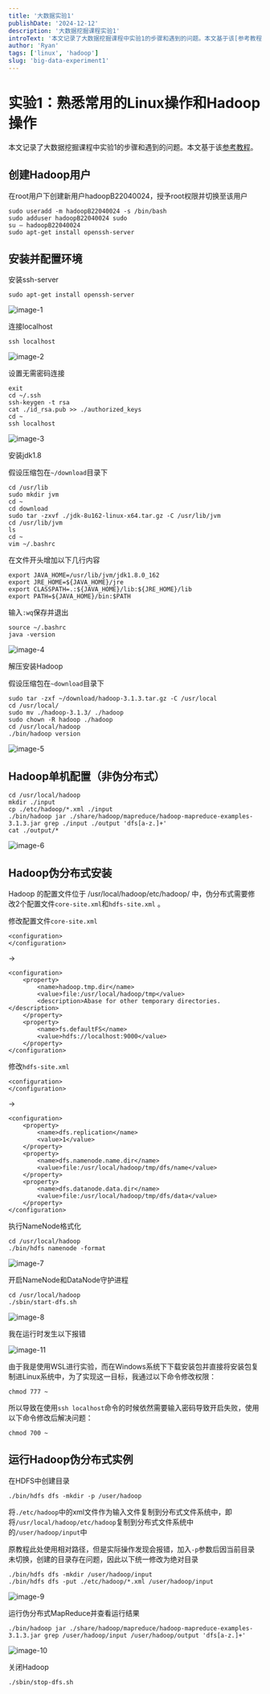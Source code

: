 ```yaml
---
title: '大数据实验1'
publishDate: '2024-12-12'
description: '大数据挖掘课程实验1'
introText: '本文记录了大数据挖掘课程中实验1的步骤和遇到的问题。本文基于该[参考教程](https://dblab.xmu.edu.cn/blog/2441/)。'
author: 'Ryan'
tags: ['linux', 'hadoop']
slug: 'big-data-experiment1'
---
```


# 实验1：熟悉常用的Linux操作和Hadoop操作

本文记录了大数据挖掘课程中实验1的步骤和遇到的问题。本文基于该[参考教程](https://dblab.xmu.edu.cn/blog/2441/)。

## 创建Hadoop用户

在root用户下创建新用户hadoopB22040024，授予root权限并切换至该用户

```shell
sudo useradd -m hadoopB22040024 -s /bin/bash
sudo adduser hadoopB22040024 sudo
su – hadoopB22040024
sudo apt-get install openssh-server
```

## 安装并配置环境

安装ssh-server

```shell
sudo apt-get install openssh-server
```

![image-1](./big-data-expriment1.assets/image-1.png)

连接localhost

```shell
ssh localhost
```

![image-2](./big-data-expriment1.assets/image-2.png)

设置无需密码连接

```shell
exit
cd ~/.ssh
ssh-keygen -t rsa
cat ./id_rsa.pub >> ./authorized_keys
cd ~
ssh localhost
```

![image-3](./big-data-expriment1.assets/image-3.png)

安装jdk1.8

假设压缩包在`~/download`目录下

```shell
cd /usr/lib
sudo mkdir jvm
cd ~
cd download
sudo tar -zxvf ./jdk-8u162-linux-x64.tar.gz -C /usr/lib/jvm
cd /usr/lib/jvm
ls
cd ~
vim ~/.bashrc
```

在文件开头增加以下几行内容

```
export JAVA_HOME=/usr/lib/jvm/jdk1.8.0_162
export JRE_HOME=${JAVA_HOME}/jre
export CLASSPATH=.:${JAVA_HOME}/lib:${JRE_HOME}/lib
export PATH=${JAVA_HOME}/bin:$PATH
```

输入`:wq`保存并退出

```shell
source ~/.bashrc
java -version
```

![image-4](./big-data-expriment1.assets/image-4.png)

解压安装Hadoop

假设压缩包在`~download`目录下

```shell
sudo tar -zxf ~/download/hadoop-3.1.3.tar.gz -C /usr/local
cd /usr/local/
sudo mv ./hadoop-3.1.3/ ./hadoop
sudo chown -R hadoop ./hadoop
cd /usr/local/hadoop
./bin/hadoop version
```

![image-5](./big-data-expriment1.assets/image-5.png)

## Hadoop单机配置（非伪分布式）

```shell
cd /usr/local/hadoop
mkdir ./input
cp ./etc/hadoop/*.xml ./input
./bin/hadoop jar ./share/hadoop/mapreduce/hadoop-mapreduce-examples-3.1.3.jar grep ./input ./output 'dfs[a-z.]+'
cat ./output/*
```

![image-6](./big-data-expriment1.assets/image-6.png)

## Hadoop伪分布式安装

Hadoop 的配置文件位于 /usr/local/hadoop/etc/hadoop/ 中，伪分布式需要修改2个配置文件`core-site.xml`和`hdfs-site.xml` 。

修改配置文件`core-site.xml`

```
<configuration>
</configuration>
```

->

```
<configuration>
    <property>
        <name>hadoop.tmp.dir</name>
        <value>file:/usr/local/hadoop/tmp</value>
        <description>Abase for other temporary directories.</description>
    </property>
    <property>
        <name>fs.defaultFS</name>
        <value>hdfs://localhost:9000</value>
    </property>
</configuration>
```

修改`hdfs-site.xml`

```
<configuration>
</configuration>
```

->

```
<configuration>
    <property>
        <name>dfs.replication</name>
        <value>1</value>
    </property>
    <property>
        <name>dfs.namenode.name.dir</name>
        <value>file:/usr/local/hadoop/tmp/dfs/name</value>
    </property>
    <property>
        <name>dfs.datanode.data.dir</name>
        <value>file:/usr/local/hadoop/tmp/dfs/data</value>
    </property>
</configuration>
```

执行NameNode格式化

```
cd /usr/local/hadoop
./bin/hdfs namenode -format
```

![image-7](./big-data-expriment1.assets/image-7.png)

开启NameNode和DataNode守护进程

```shell
cd /usr/local/hadoop
./sbin/start-dfs.sh
```

![image-8](./big-data-expriment1.assets/image-8.png)

我在运行时发生以下报错

![image-11](./big-data-expriment1.assets/image-11.png)

由于我是使用WSL进行实验，而在Windows系统下下载安装包并直接将安装包复制进Linux系统中，为了实现这一目标，我通过以下命令修改权限：

```shell
chmod 777 ~
```

所以导致在使用`ssh localhost`命令的时候依然需要输入密码导致开启失败，使用以下命令修改后解决问题：

```shell
chmod 700 ~
```

## 运行Hadoop伪分布式实例

在HDFS中创建目录

```shell
./bin/hdfs dfs -mkdir -p /user/hadoop
```

将`./etc/hadoop`中的xml文件作为输入文件复制到分布式文件系统中，即将`/usr/local/hadoop/etc/hadoop`复制到分布式文件系统中的`/user/hadoop/input`中

原教程此处使用相对路径，但是实际操作发现会报错，加入`-p`参数后因当前目录未切换，创建的目录存在问题，因此以下统一修改为绝对目录

```shell
./bin/hdfs dfs -mkdir /user/hadoop/input
./bin/hdfs dfs -put ./etc/hadoop/*.xml /user/hadoop/input
```

![image-9](./big-data-expriment1.assets/image-9.png)

运行伪分布式MapReduce并查看运行结果

```shell
./bin/hadoop jar ./share/hadoop/mapreduce/hadoop-mapreduce-examples-3.1.3.jar grep /user/hadoop/input /user/hadoop/output 'dfs[a-z.]+'
```

![image-10](./big-data-expriment1.assets/image-10.png)

关闭Hadoop

```shell
./sbin/stop-dfs.sh
```

